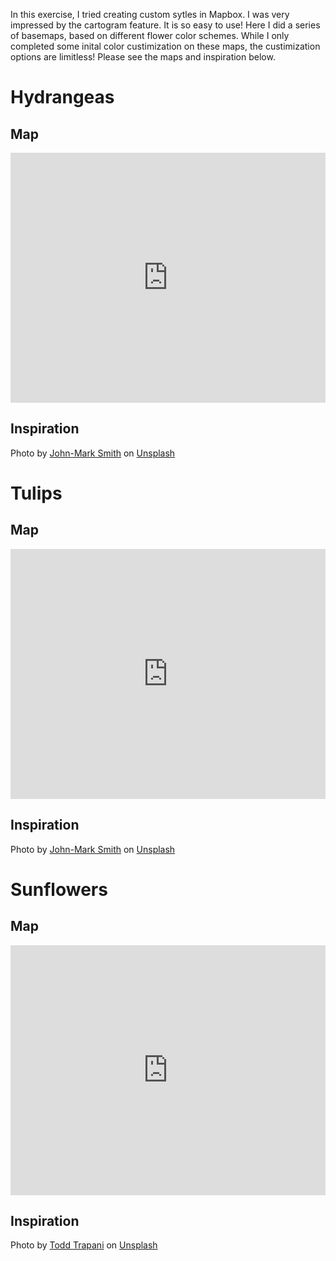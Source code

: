 In this exercise, I tried creating custom sytles in Mapbox. I was very impressed by the cartogram feature. It is so easy to use! Here I did a series of basemaps, based on different flower color schemes. While I only completed some inital color custimization on these maps, the custimization options are limitless! Please see the maps and inspiration below.

# Hydrangeas

## Map
<iframe width='100%' height='400px' src="https://api.mapbox.com/styles/v1/sophieabo/cl1pfx3j0001p14qq5ju3vpg5.html?title=false&access_token=pk.eyJ1Ijoic29waGllYWJvIiwiYSI6ImNsMHJkemV6MzAyajUzZG9wOXo2MWdld3AifQ.TQuCzsaR2TFjGEFkCFGFmA&zoomwheel=false#11.11/40.7316/-73.9653" title="hydrangea.jpg" style="border:none;"></iframe>

## Inspiration 


Photo by <a href="https://unsplash.com/@mrrrk_smith?utm_source=unsplash&utm_medium=referral&utm_content=creditCopyText">John-Mark Smith</a> on <a href="https://unsplash.com/s/photos/tulips?utm_source=unsplash&utm_medium=referral&utm_content=creditCopyText">Unsplash</a>
  
# Tulips

## Map
<iframe width='100%' height='400px' src="https://api.mapbox.com/styles/v1/sophieabo/cl1pi4ncg000u14o6zucs8bwi.html?title=false&access_token=pk.eyJ1Ijoic29waGllYWJvIiwiYSI6ImNsMHJkemV6MzAyajUzZG9wOXo2MWdld3AifQ.TQuCzsaR2TFjGEFkCFGFmA&zoomwheel=false#11.99/40.73058/-73.98896" title="tulips.jpg" style="border:none;"></iframe>

## Inspiration

Photo by <a href="https://unsplash.com/@mrrrk_smith?utm_source=unsplash&utm_medium=referral&utm_content=creditCopyText">John-Mark Smith</a> on <a href="https://unsplash.com/s/photos/tulips?utm_source=unsplash&utm_medium=referral&utm_content=creditCopyText">Unsplash</a>
  
# Sunflowers

## Map
<iframe width='100%' height='400px' src="https://api.mapbox.com/styles/v1/sophieabo/cl1pi4ncg000u14o6zucs8bwi.html?title=false&access_token=pk.eyJ1Ijoic29waGllYWJvIiwiYSI6ImNsMHJkemV6MzAyajUzZG9wOXo2MWdld3AifQ.TQuCzsaR2TFjGEFkCFGFmA&zoomwheel=false#11.99/40.73058/-73.98896" title="sunflowers.jpg" style="border:none;"></iframe>

## Inspiration 

Photo by <a href="https://unsplash.com/@ttrapani?utm_source=unsplash&utm_medium=referral&utm_content=creditCopyText">Todd Trapani</a> on <a href="https://unsplash.com/s/photos/sunflower?utm_source=unsplash&utm_medium=referral&utm_content=creditCopyText">Unsplash</a>
  
